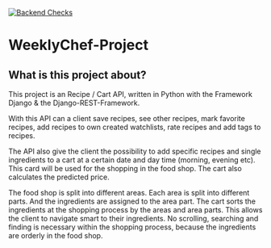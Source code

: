 [![Backend Checks](https://github.com/enricogoerlitz/WeeklyChef/actions/workflows/backend_checks.yml/badge.svg)](https://github.com/enricogoerlitz/WeeklyChef/actions/workflows/backend_checks.yml)

# WeeklyChef-Project

## What is this project about?

This project is an Recipe / Cart API, written in Python with the Framework Django & the Django-REST-Framework.

With this API can a client save recipes, see other recipes, mark favorite recipes, add recipes to own created watchlists, rate recipes and add tags to recipes.

The API also give the client the possibility to add specific recipes and single ingredients to a cart at a certain date and day time (morning, evening etc). This card will be used for the shopping in the food shop. The cart also calculates the predicted price.

The food shop is split into different areas. Each area is split into different parts. And the ingredients are assigned to the area part. The cart sorts the ingredients at the shopping process by the areas and area parts. This allows the client to navigate smart to their ingredients. No scrolling, searching and finding is necessary within the shopping process, because the ingredients are orderly in the food shop.
